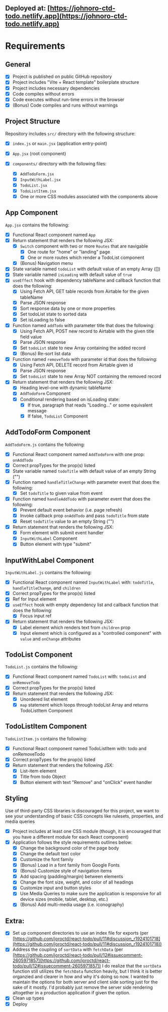 ## Deployed at: [https://johnoro-ctd-todo.netlify.app](https://johnoro-ctd-todo.netlify.app)

# Requirements

## General

- [x] Project is published on public GitHub repository
- [x] Project includes "Vite + React template" boilerplate structure
- [x] Project includes necessary dependencies
- [x] Code compiles without errors
- [x] Code executes without run-time errors in the browser
- [x] (Bonus) Code compiles and runs without warnings

## Project Structure

Repository includes `src/` directory with the following structure:

- [x] `index.js` or `main.jsx` (application entry-point)
- [x] `App.jsx` (root component)

- [x] `components/` directory with the following files:
  - [x] `AddTodoForm.jsx`
  - [x] `InputWithLabel.jsx`
  - [x] `TodoList.jsx`
  - [x] `TodoListItem.jsx`
  - [x] One or more CSS modules associated with the components above

## App Component

`App.jsx` contains the following:

- [x] Functional React component named `App`
- [x] Return statement that renders the following JSX:
  - [x] `Switch` component with two or more `Routes` that are navigable
    - [x] One route for "home" or "landing" page
    - [x] One or more routes which render a TodoList component
  - [x] (Bonus) Navigation menu
- [x] State variable named `todoList` with default value of an empty Array ([])
- [x] State variable named `isLoading` with default value of `true`
- [x] `useEffect` hook with dependency tableName and callback function that does the following:
  - [x] Using Fetch API, GET table records from Airtable for the given tableName
  - [x] Parse JSON response
  - [x] Sort response data by one or more properties
  - [x] Set todoList state to sorted data
  - [x] Set isLoading to false
- [x] Function named `addTodo` with parameter title that does the following:
  - [x] Using Fetch API, POST new record to Airtable with the given title field value
  - [x] Parse JSON response
  - [x] Set `todoList` state to new Array containing the added record
  - [x] (Bonus) Re-sort list data
- [x] Function named `removeTodo` with parameter id that does the following:
  - [x] Using Fetch API, DELETE record from Airtable given id
  - [x] Parse JSON response
  - [x] Set `todoList` state to new Array NOT containing the removed record
- [x] Return statement that renders the following JSX:
  - [x] Heading level-one with dynamic tableName
  - [x] `AddTodoForm` Component
  - [x] Conditional rendering based on isLoading state:
    - [x] If true, paragraph that reads "Loading..." or some equivalent message
    - [x] If false, `TodoList` Component

## AddTodoForm Component

`AddTodoForm.js` contains the following:

- [x] Functional React component named `AddTodoForm` with one prop: `onAddTodo`
- [x] Correct propTypes for the prop(s) listed
- [x] State variable named `todoTitle` with default value of an empty String ("")
- [x] Function named `handleTitleChange` with parameter event that does the following:
  - [x] Set `todoTitle` to given value from event
- [x] Function named `handleAddTodo` with parameter event that does the following:
  - [x] Prevent default event behavior (i.e. page refresh)
  - [x] Invoke callback prop `onAddTodo` and pass `todoTitle` from state
  - [x] Reset `todoTitle` value to an empty String ("")
- [x] Return statement that renders the following JSX:
  - [x] Form element with submit event handler
  - [x] `InputWithLabel` Component
  - [x] Button element with type "submit"

## InputWithLabel Component

`InputWithLabel.js` contains the following:

- [x] Functional React component named `InputWithLabel` with: `todoTitle`, `handleTitleChange`, and `children`
- [x] Correct propTypes for the prop(s) listed
- [x] Ref for Input element
- [x] `useEffect` hook with empty dependency list and callback function that does the following:
  - [x] Focus input ref
- [x] Return statement that renders the following JSX:
  - [x] Label element which renders text from `children` prop
  - [x] Input element which is configured as a "controlled component" with `value` and `onChange` attributes

## TodoList Component

`TodoList.js` contains the following:

- [x] Functional React component named `TodoList` with: `todoList` and `onRemoveTodo`
- [x] Correct propTypes for the prop(s) listed
- [x] Return statement that renders the following JSX:
  - [x] Unordered list element
  - [x] `map` statement which loops through todoList Array and returns TodoListItem Component

## TodoListItem Component

`TodoListItem.js` contains the following:

- [x] Functional React component named TodoListItem with: todo and onRemoveTodo
- [x] Correct propTypes for the prop(s) listed
- [x] Return statement that renders the following JSX:
  - [x] List-item element
  - [x] Title from todo Object
  - [x] Button element with text "Remove" and "onClick" event handler

## Styling

Use of third-party CSS libraries is discouraged for this project, we want to see your understanding of basic CSS concepts like rulesets, properties, and media queries

- [x] Project includes at least one CSS module (though, it is encouraged that you have a different module for each React component)
- [x] Application follows the style requirements outlines below:
  - [x] Change the background color of the page body
  - [x] Change the default text color
  - [x] Customize the font family
  - [x] (Bonus) Load in a font family from Google Fonts
  - [x] (Bonus) Customize style of navigation items
  - [x] Add spacing (padding/margin) between elements
  - [x] Change the font size, weight, and color of all headings
  - [x] Customize input and button styles
  - [x] Use Media Queries to make sure the application is responsive for all device sizes (mobile, tablet, desktop, etc.)
  - [x] (Bonus) Add multi-media usage (i.e. iconography)

## Extra:

- [x] Set up component directories to use an index file for exports (per [https://github.com/joroctd/react-todo/pull/11#discussion_r1924101718](https://github.com/joroctd/react-todo/pull/11#discussion_r1924101718))
- [x] Address the coupling of `sortData` with `fetchData` (per [https://github.com/joroctd/react-todo/pull/12#issuecomment-2605971857](https://github.com/joroctd/react-todo/pull/12#issuecomment-2605971857))
      I do realize that the `sortData` function still utilizes the `fetchData` function heavily, but I think it is better organzied and clearer in how and why it's doing so now. I wanted to maintain the options for both server and client side sorting just for the sake of it mostly. I'd probably just remove the server side rendering altogether in a production application if given the option.
- [x] Clean up types
- [x] Deploy

